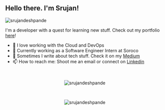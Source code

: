 ## Hello there. I'm Srujan!
<img src="https://komarev.com/ghpvc/?username=srujandeshpande&style=flat-square" alt="srujandeshpande" /><br>

I'm a developer with a quest for learning new stuff. Check out my portfolio [here](https://srujandeshpande.github.io)!

- 🔭 I love working with the Cloud and DevOps
- 🌱 Currently working as a Software Engineer Intern at Soroco
- 💬 Sometimes I write about tech stuff. Check it on my [Medium](https://srujandeshpande.medium.com/)
- 📫 How to reach me: Shoot me an email or connect on [Linkedin](https://linkedin.com/in/srujandeshpande)
<br>
<p align="center">
<img align="center" src="https://github-readme-stats.vercel.app/api?username=srujandeshpande&show_icons=true&locale=en&theme=radical" alt="srujandeshpande" />
</p><br>
<p align="center">
<img align="center" src="https://github-readme-stats.vercel.app/api/top-langs/?username=srujandeshpande&layout=compact&theme=radical" alt="srujandeshpande" />  
</p>
<!-- <p align="center">
<img align="center"src="https://github-readme-streak-stats.herokuapp.com/?user=srujandeshpande&theme=radical" alt="srujandeshpande" />  
</p>
<p align="center"><i>Streaks don't matter. The quality of your contributions matter.</i></p> -->

<!--
**srujandeshpande/srujandeshpande** is a ✨ _special_ ✨ repository because its `README.md` (this file) appears on your GitHub profile.

Here are some ideas to get you started:

- 🔭 I’m currently working on ...
- 🌱 I’m currently learning ...
- 👯 I’m looking to collaborate on ...
- 🤔 I’m looking for help with ...
- 💬 Ask me about ...
- 📫 How to reach me: ...
- 😄 Pronouns: ...
- ⚡ Fun fact: ...
-->
